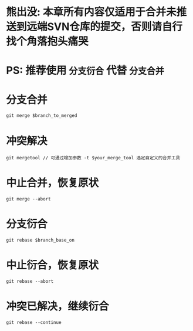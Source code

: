 # **熊出没: 本章所有内容仅适用于合并未推送到远端SVN仓库的提交，否则请自行找个角落抱头痛哭**
# **PS: 推荐使用 `分支衍合` 代替 `分支合并`**
# 分支合并

    git merge $branch_to_merged    
# 冲突解决

    git mergetool // 可通过增加参数 -t $your_merge_tool 选定自定义的合并工具
# 中止合并，恢复原状

    git merge --abort
# 分支衍合

    git rebase $branch_base_on
# 中止衍合，恢复原状

    git rebase --abort
# 冲突已解决，继续衍合

    git rebase --continue